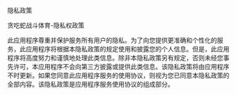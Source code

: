 隐私政策

贪吃蛇战斗体育-隐私权政策

此应用程序尊重并保护服务所有用户的隐私。为了向您提供更准确和个性化的服务，此应用程序将根据本隐私政策的规定使用和披露您的个人信息。但是，此应用程序将高度努力和谨慎地处理此类信息。除非本隐私政策另有规定，否则未经您事先许可，本应用程序不会向第三方披露或提供此类信息。该隐私政策将由应用程序不时更新。如果您同意此应用程序服务的使用协议，则视为您已同意本隐私政策的全部内容。该隐私政策是应用程序服务使用协议的组成部分。
